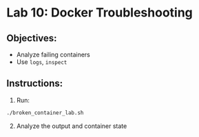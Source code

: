 # Lab 10: Docker Troubleshooting
## Objectives:
- Analyze failing containers
- Use `logs`, `inspect`

## Instructions:
1. Run:
```bash
./broken_container_lab.sh
```

2. Analyze the output and container state
